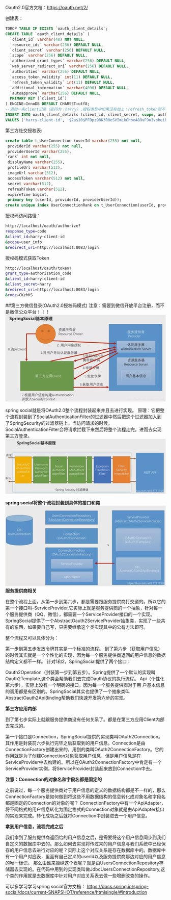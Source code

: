 Oauth2.0官方文档：https://oauth.net/2/

创建表：
```sql
TDROP TABLE IF EXISTS `oauth_client_details`;
CREATE TABLE `oauth_client_details` (
  `client_id` varchar(48) NOT NULL,
  `resource_ids` varchar(256) DEFAULT NULL,
  `client_secret` varchar(256) DEFAULT NULL,
  `scope` varchar(256) DEFAULT NULL,
  `authorized_grant_types` varchar(256) DEFAULT NULL,
  `web_server_redirect_uri` varchar(256) DEFAULT NULL,
  `authorities` varchar(256) DEFAULT NULL,
  `access_token_validity` int(11) DEFAULT NULL,
  `refresh_token_validity` int(11) DEFAULT NULL,
  `additional_information` varchar(4096) DEFAULT NULL,
  `autoapprove` varchar(256) DEFAULT NULL,
  PRIMARY KEY (`client_id`)
) ENGINE=InnoDB DEFAULT CHARSET=utf8;
--添加一条client记录（密码为：harry）,授权类型中如果没有加上：refresh_token则不会产生refresh_token的值
INSERT INTO oauth_client_details (client_id, client_secret, scope, authorized_grant_types, web_server_redirect_uri, autoapprove)
VALUES ('harry-client-id', '$2a$10$PFDpz98K3ROeSVImLkGhbe48OvF9oIvsheiPRzakIOzRs9nA3fjai', 'user_info', 'authorization_code,refresh_token', 'http://localhost:8083/login', 'user_info');
```
第三方社交授权表:
```sql
create table t_UserConnection (userId varchar(255) not null,
 providerId varchar(255) not null,
 providerUserId varchar(255),
`rank` int not null,
 displayName varchar(255),
 profileUrl varchar(512),
 imageUrl varchar(512),
 accessToken varchar(512) not null,
 secret varchar(512),
 refreshToken varchar(512),
 expireTime bigint,
 primary key (userId, providerId, providerUserId));
create unique index UserConnectionRank on t_UserConnection(userId, providerId, `rank`);
```

授权码访问路径：
```sh
http://localhost/oauth/authorize?
response_type=code
&client_id=harry-client-id
&scope=user_info
&redirect_uri=http://localhost:8083/login
```
授权码模式获取Token
```sh
http://localhost/oauth/token?
grant_type=authorization_code
&client_id=harry-client-id
&client_secret=harry
&redirect_uri=http://localhost:8083/login
&code=CKzhKS
```

##第三方微信登录(OAuth2.0授权码模式)
注意：需要到微信开放平台注册，而不是微信公众平台！！！
![img.png](img.png)

spring social就是将OAuth2.0整个流程封装起来并且去进行实现。
原理：它把整个流程封装到了SocialAuthenticationFilter的过滤器中然后把这个过滤器加入到了SpringSecurity的过滤器链上。当访问请求的时候，SocialAuthenticationFilter会将请求拦截下来然后将整个流程走完。进而去实现第三方登录。
![img_1.png](img_1.png)

**spring social将整个流程封装到具体的接口和类**
![img_2.png](img_2.png)
**服务提供商相关**

在整个流程上面，从第一步到第六步，都是需要跟服务提供商打交道的。所以它的第一个接口叫–ServiceProvider,它实际上就是服务提供商的一个抽象，针对每一个服务提供商（QQ、微信），都需要一个ServiceProvider接口的一个实现。SpringSocial提供了一个AbstractOauth2ServiceProvider抽象类，实现了一些共有的东西，如果要自己写，只需要继承这个类实现其中的公有方法即可。

整个流程又可以具体分为：

第一步到第五步发放令牌其实是一个标准的流程。
到了第六步（获取用户信息）的时候其实就是一个个性化的实现，因为每一个服务提供商返回的用户信息的数据结构定义都不一样。
针对1和2，SpringSocial提供了两个接口：

Oauth2Operation（封装第一步到第五步）。Spring提供了一个默认的实现叫Oauth2Template,这个类会帮助我们去完成Oauth协议的执行流程。
Api（个性化第六步），实际上没有一个明确的接口，因为每一个服务提供商对于用 户基本信息的调用都是有区别的。SpringSocial其实也提供了一个抽象类叫AbstractOauth2ApiBinding帮助我们快速开发第六步的实现。

**第三方应用内部**

到了第七步实际上就跟服务提供商没有任何关系了。都是在第三方应用Client内部去完成的。

第一个接口是Connection，SpringSocial提供的实现类叫OAuth2Connection。其作用是封装前六步执行完毕之后获取到的用户信息。Connection是由ConnectionFactory创建出来的，用到的类叫OAuth2ConnectionFactory。它的作用就是为了创建Connection对象获取用户信息，但是用户信息是在ServiceProvider中去构建的。所以在OAuth2ConnectionFactory中肯定有一个ServiceProvider实例，将ServiceProvider封装起来放到Connection中去。

**注意：Connection的对象名和字段名都是固定的**

之前说过，每一个服务提供商对于用户信息的定义的数据结构都是不一样的，那么ConnectionFactory是如何做到将这些不用数据结构的信息转化成对象名和字段名都是固定的Connection的对象的呢？
ConnectionFactory中有一个ApiAdapter，将不同格式的用户信息转化为固定格式的Connection对象就是由ApiAdapter接口的实现来完成。转化成功之后就将Connection中封装进去一个用户信息。

**拿到用户信息，流程完成之后**

我们拿到了服务提供商返回给的用户信息之后，是需要将这个用户信息同步到我们自定义的数据库中去的。那么如何去实现将传过来的用户信息与我们系统中已经保存的用户信息去进行对应的呢？实际上这个对应关系是存在数据库中的。数据库中有一个用户对应表，里面有自己定义的userId以及服务提供商那边对应的用户信息的唯一标识。
那么由谁来操纵这个表呢？就是由UsersConnectionRepository存储器去实现的。在代码中用到的实现类叫做JdbcUsersConnectionRepository,这个类的作用就是去数据库中针对用户对应关系表去做一些增删改查的操作。

可以多学习学习spring social官方文档：
https://docs.spring.io/spring-social/docs/current-SNAPSHOT/reference/htmlsingle/#introduction
